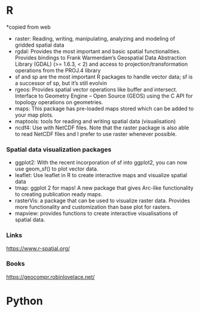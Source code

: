 
# R

*copied from web

- raster: Reading, writing, manipulating, analyzing and modeling of gridded spatial data
- rgdal: Provides the most important and basic spatial functionalities. Provides bindings to Frank Warmerdam’s Geospatial Data Abstraction Library (GDAL) (>= 1.6.3, < 2) and access to projection/transformation operations from the PROJ.4 library
- sf and sp are the most important R packages to handle vector data; sf is a successor of sp, but it’s still evolvin
- rgeos: Provides spatial vector operations like buffer and intersect. Interface to Geometry Engine – Open Source (GEOS) using the C API for topology operations on geometries.
- maps: This package has pre-loaded maps stored which can be added to your map plots.
- maptools: tools for reading and writing spatial data (visualisation)
- ncdf4: Use with NetCDF files. Note that the raster package is also able to read NetCDF files and I prefer to use raster whenever possible.

### Spatial data visualization packages

- ggplot2: With the recent incorporation of sf into ggplot2, you can now use geom_sf() to plot vector data.
- leaflet: Use leaflet in R to create interactive maps and visualize spatial data
- tmap: ggplot 2 for maps! A new package that gives Arc-like functionality to creating publication ready maps.
- rasterVis: a package that can be used to visualize raster data. Provides more functionality and customization than base plot for rasters.
- mapview: provides functions to create interactive visualisations of spatial data.

### Links
https://www.r-spatial.org/

### Books
https://geocompr.robinlovelace.net/

# Python
